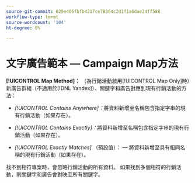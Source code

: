 ```yaml
---
source-git-commit: 029e406fbfb4217ce78364c2d1f1a6dae24ff588
workflow-type: tm+mt
source-wordcount: '104'
ht-degree: 0%

---
```

# 文字廣告範本 — Campaign Map方法

**[!UICONTROL Map Method]：** （為行銷活動啟用[!UICONTROL Map Only]時）新廣告群組（不適用於[!DNL Yandex]）、關鍵字和廣告對應到現有行銷活動的方法：

* *[!UICONTROL Contains Anywhere]：*&#x200B;將資料新增至名稱包含指定字串的現有行銷活動（如果存在）。

* *[!UICONTROL Contains Exactly]：*&#x200B;將資料新增至名稱包含指定字串的現有行銷活動（如果存在）。

* *[!UICONTROL Exactly Matches]* （預設值）： — 將資料新增至具有相同名稱的現有行銷活動（如果存在）。

找不到相符專案時，會忽略行銷活動的所有資料。 如果找到多個相符的行銷活動，則關鍵字和廣告會對映至所有關鍵字。
